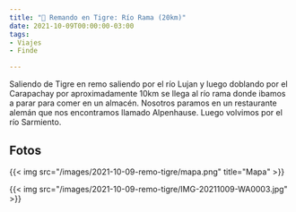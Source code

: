 ```yaml
---
title: "🚣 Remando en Tigre: Río Rama (20km)"
date: 2021-10-09T00:00:00-03:00
tags:
- Viajes
- Finde

---
```


Saliendo de Tigre en remo saliendo por el río Lujan y luego doblando por el Carapachay por aproximadamente 10km se llega al río rama donde ibamos a parar para comer en un almacén. Nosotros paramos en un restaurante alemán que nos encontramos llamado Alpenhause. Luego volvimos por el río Sarmiento.

## Fotos

{{< img src="/images/2021-10-09-remo-tigre/mapa.png" title="Mapa" >}}

{{< img src="/images/2021-10-09-remo-tigre/IMG-20211009-WA0003.jpg" >}}